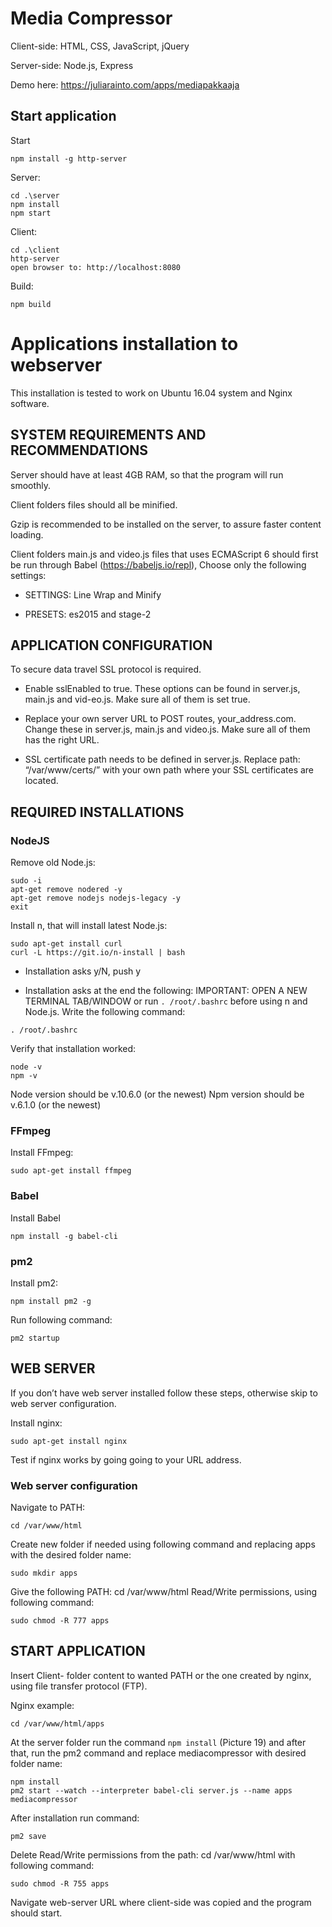 # Media Compressor

Client-side: HTML, CSS, JavaScript, jQuery

Server-side: Node.js, Express

Demo here: https://juliarainto.com/apps/mediapakkaaja

## Start application

Start
```
npm install -g http-server
```
Server:
```
cd .\server
npm install
npm start
```
Client:
```
cd .\client
http-server
open browser to: http://localhost:8080
```
Build:
```
npm build
```
# Applications installation to webserver

This installation is tested to work on Ubuntu 16.04 system and Nginx software. 

## SYSTEM REQUIREMENTS AND RECOMMENDATIONS

Server should have at least 4GB RAM, so that the program will run smoothly.

Client folders files should all be minified.

Gzip is recommended to be installed on the server, to assure faster content loading.

Client folders main.js and video.js files that uses ECMAScript 6 should first be run through Babel (https://babeljs.io/repl), Choose only the following settings: 

* SETTINGS: Line Wrap and Minify

* PRESETS: es2015 and stage-2

## APPLICATION CONFIGURATION

To secure data travel SSL protocol is required. 

* Enable sslEnabled to true. These options can be found in server.js, main.js and vid-eo.js. Make sure all of them is set true. 

* Replace your own server URL to POST routes, your_address.com. Change these in server.js, main.js and video.js. Make sure all of them has the right URL. 

* SSL certificate path needs to be defined in server.js. Replace path: “/var/www/certs/” with your own path where your SSL certificates are located. 

## REQUIRED INSTALLATIONS

### NodeJS

Remove old Node.js:

```
sudo -i
apt-get remove nodered -y
apt-get remove nodejs nodejs-legacy -y
exit
```
Install n, that will install latest Node.js: 

```
sudo apt-get install curl
curl -L https://git.io/n-install | bash
```
* Installation asks y/N, push y

* Installation asks at the end the following: IMPORTANT: OPEN A NEW TERMINAL TAB/WINDOW or run `. /root/.bashrc` before using n and Node.js. Write the following command: 

```
. /root/.bashrc
```

Verify that installation worked: 

```
node -v
npm -v
```
Node version should be v.10.6.0 (or the newest)
Npm version should be v.6.1.0 (or the newest)

### FFmpeg

Install FFmpeg: 

```
sudo apt-get install ffmpeg
```
### Babel

Install Babel

```
npm install -g babel-cli
```
### pm2

Install pm2: 

```
npm install pm2 -g
```

Run following command: 

```
pm2 startup
```

## WEB SERVER

If you don’t have web server installed follow these steps, otherwise skip to web server configuration.

Install nginx: 

```
sudo apt-get install nginx
```
Test if nginx works by going going to your URL address. 

### Web server configuration

Navigate to PATH: 

```
cd /var/www/html
```

Create new folder if needed using following command and replacing apps with the desired folder name: 

```
sudo mkdir apps
```

Give the following PATH: cd /var/www/html Read/Write permissions, using following command: 

```
sudo chmod -R 777 apps
```

## START APPLICATION

Insert Client- folder content to wanted PATH or the one created by nginx, using file transfer protocol (FTP).

Nginx example: 

```
cd /var/www/html/apps
```

At the server folder run the command `npm install` (Picture 19) and after that, run the pm2 command and replace mediacompressor with desired folder name: 

```
npm install 
pm2 start --watch --interpreter babel-cli server.js --name apps mediacompressor
```
After installation run command: 
```
pm2 save
```
Delete Read/Write permissions from the path: cd /var/www/html with following command: 

```
sudo chmod -R 755 apps
```

Navigate web-server URL where client-side was copied and the program should start.


